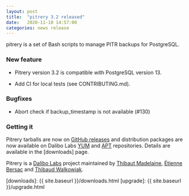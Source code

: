 ```yaml
---
layout: post
title:  "pitrery 3.2 released"
date:   2020-11-10 14:57:00
categories: news release
---
```


pitrery is a set of Bash scripts to manage PITR backups for PostgreSQL.

### New feature


* Pitrery version 3.2 is compatible with PostgreSQL version 13.

* Add CI for local tests (see CONTRIBUTING.md).

### Bugfixes

* Abort check if backup_timestamp is not available (#130)

### Getting it

Pitrery tarballs are now on [GitHub
releases](https://github.com/dalibo/pitrery/releases) and distribution packages
are now available on Dalibo Labs [YUM](https://yum.dalibo.org/labs) and
[APT](https://apt.dalibo.org/labs) repositories. Details are available in the
[downloads] page.

Pitrery is a [Dalibo Labs](https://labs.dalibo.com/) project maintained by
[Thibaut Madelaine](https://github.com/madtibo), [Étienne
Bersac](https://github.com/bersace) and [Thibaud
Walkowiak](https://github.com/tilkow).

[downloads]: {{ site.baseurl }}/downloads.html
[upgrade]: {{ site.baseurl }}/upgrade.html
